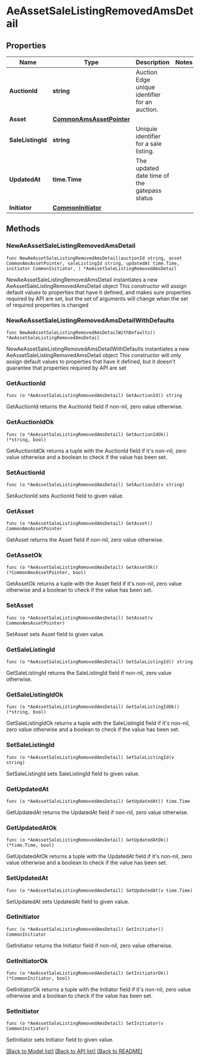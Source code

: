 # AeAssetSaleListingRemovedAmsDetail

## Properties

Name | Type | Description | Notes
------------ | ------------- | ------------- | -------------
**AuctionId** | **string** | Auction Edge unique identifier for an auction. | 
**Asset** | [**CommonAmsAssetPointer**](CommonAmsAssetPointer.md) |  | 
**SaleListingId** | **string** | Uniquie identifier for a sale listing. | 
**UpdatedAt** | **time.Time** | The updated date time of the gatepass status | 
**Initiator** | [**CommonInitiator**](CommonInitiator.md) |  | 

## Methods

### NewAeAssetSaleListingRemovedAmsDetail

`func NewAeAssetSaleListingRemovedAmsDetail(auctionId string, asset CommonAmsAssetPointer, saleListingId string, updatedAt time.Time, initiator CommonInitiator, ) *AeAssetSaleListingRemovedAmsDetail`

NewAeAssetSaleListingRemovedAmsDetail instantiates a new AeAssetSaleListingRemovedAmsDetail object
This constructor will assign default values to properties that have it defined,
and makes sure properties required by API are set, but the set of arguments
will change when the set of required properties is changed

### NewAeAssetSaleListingRemovedAmsDetailWithDefaults

`func NewAeAssetSaleListingRemovedAmsDetailWithDefaults() *AeAssetSaleListingRemovedAmsDetail`

NewAeAssetSaleListingRemovedAmsDetailWithDefaults instantiates a new AeAssetSaleListingRemovedAmsDetail object
This constructor will only assign default values to properties that have it defined,
but it doesn't guarantee that properties required by API are set

### GetAuctionId

`func (o *AeAssetSaleListingRemovedAmsDetail) GetAuctionId() string`

GetAuctionId returns the AuctionId field if non-nil, zero value otherwise.

### GetAuctionIdOk

`func (o *AeAssetSaleListingRemovedAmsDetail) GetAuctionIdOk() (*string, bool)`

GetAuctionIdOk returns a tuple with the AuctionId field if it's non-nil, zero value otherwise
and a boolean to check if the value has been set.

### SetAuctionId

`func (o *AeAssetSaleListingRemovedAmsDetail) SetAuctionId(v string)`

SetAuctionId sets AuctionId field to given value.


### GetAsset

`func (o *AeAssetSaleListingRemovedAmsDetail) GetAsset() CommonAmsAssetPointer`

GetAsset returns the Asset field if non-nil, zero value otherwise.

### GetAssetOk

`func (o *AeAssetSaleListingRemovedAmsDetail) GetAssetOk() (*CommonAmsAssetPointer, bool)`

GetAssetOk returns a tuple with the Asset field if it's non-nil, zero value otherwise
and a boolean to check if the value has been set.

### SetAsset

`func (o *AeAssetSaleListingRemovedAmsDetail) SetAsset(v CommonAmsAssetPointer)`

SetAsset sets Asset field to given value.


### GetSaleListingId

`func (o *AeAssetSaleListingRemovedAmsDetail) GetSaleListingId() string`

GetSaleListingId returns the SaleListingId field if non-nil, zero value otherwise.

### GetSaleListingIdOk

`func (o *AeAssetSaleListingRemovedAmsDetail) GetSaleListingIdOk() (*string, bool)`

GetSaleListingIdOk returns a tuple with the SaleListingId field if it's non-nil, zero value otherwise
and a boolean to check if the value has been set.

### SetSaleListingId

`func (o *AeAssetSaleListingRemovedAmsDetail) SetSaleListingId(v string)`

SetSaleListingId sets SaleListingId field to given value.


### GetUpdatedAt

`func (o *AeAssetSaleListingRemovedAmsDetail) GetUpdatedAt() time.Time`

GetUpdatedAt returns the UpdatedAt field if non-nil, zero value otherwise.

### GetUpdatedAtOk

`func (o *AeAssetSaleListingRemovedAmsDetail) GetUpdatedAtOk() (*time.Time, bool)`

GetUpdatedAtOk returns a tuple with the UpdatedAt field if it's non-nil, zero value otherwise
and a boolean to check if the value has been set.

### SetUpdatedAt

`func (o *AeAssetSaleListingRemovedAmsDetail) SetUpdatedAt(v time.Time)`

SetUpdatedAt sets UpdatedAt field to given value.


### GetInitiator

`func (o *AeAssetSaleListingRemovedAmsDetail) GetInitiator() CommonInitiator`

GetInitiator returns the Initiator field if non-nil, zero value otherwise.

### GetInitiatorOk

`func (o *AeAssetSaleListingRemovedAmsDetail) GetInitiatorOk() (*CommonInitiator, bool)`

GetInitiatorOk returns a tuple with the Initiator field if it's non-nil, zero value otherwise
and a boolean to check if the value has been set.

### SetInitiator

`func (o *AeAssetSaleListingRemovedAmsDetail) SetInitiator(v CommonInitiator)`

SetInitiator sets Initiator field to given value.



[[Back to Model list]](../README.md#documentation-for-models) [[Back to API list]](../README.md#documentation-for-api-endpoints) [[Back to README]](../README.md)


